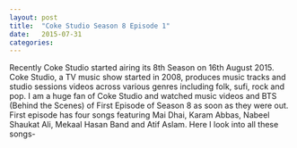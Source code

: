 ```yaml
---
layout: post
title:  "Coke Studio Season 8 Episode 1"
date:   2015-07-31
categories:
---
```

Recently Coke Studio started airing its 8th Season on 16th August 2015. Coke Studio, a TV music show started in 2008, produces music tracks and studio sessions videos across various genres including folk, sufi, rock and pop. I am a huge fan of Coke Studio and watched music videos and BTS (Behind the Scenes) of First Episode of Season 8 as soon as they were out. First episode has four songs featuring Mai Dhai, Karam Abbas, Nabeel Shaukat Ali, Mekaal Hasan Band and Atif Aslam. Here I look into all these songs-


